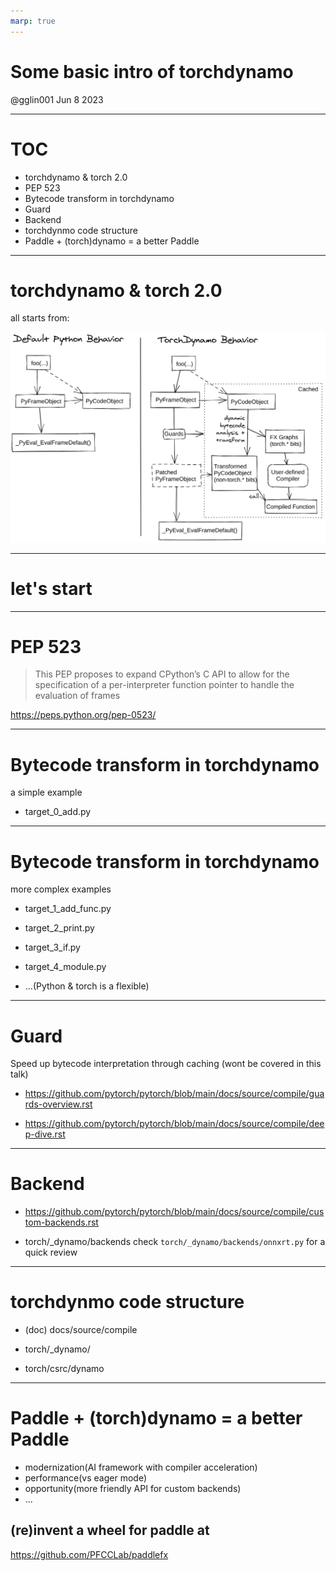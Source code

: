 ```yaml
---
marp: true
---
```


# Some basic intro of torchdynamo

@gglin001
Jun 8 2023

---

# TOC

- torchdynamo & torch 2.0
- PEP 523
- Bytecode transform in torchdynamo
- Guard
- Backend
- torchdynmo code structure
- Paddle + (torch)dynamo = a better Paddle

---

# torchdynamo & torch 2.0

all starts from:

![width:700px](./imgs/TorchDynamo.png)

<!-- https://pytorch.org/docs/stable/dynamo/index.html -->

---

# let's start

---

# PEP 523

> This PEP proposes to expand CPython’s C API to allow for the specification of a per-interpreter function pointer to handle the evaluation of frames

https://peps.python.org/pep-0523/

---

# Bytecode transform in torchdynamo

a simple example

- target_0_add.py

---

# Bytecode transform in torchdynamo

more complex examples

- target_1_add_func.py
- target_2_print.py
- target_3_if.py
- target_4_module.py

- ...(Python & torch is a flexible)

---

# Guard

Speed up bytecode interpretation through caching
(wont be covered in this talk)

- https://github.com/pytorch/pytorch/blob/main/docs/source/compile/guards-overview.rst

- https://github.com/pytorch/pytorch/blob/main/docs/source/compile/deep-dive.rst

---

# Backend

- https://github.com/pytorch/pytorch/blob/main/docs/source/compile/custom-backends.rst

- torch/\_dynamo/backends
  check `torch/_dynamo/backends/onnxrt.py` for a quick review

---

# torchdynmo code structure

- (doc) docs/source/compile

- torch/\_dynamo/
- torch/csrc/dynamo

---

# Paddle + (torch)dynamo = a better Paddle

- modernization(AI framework with compiler acceleration)
- performance(vs eager mode)
- opportunity(more friendly API for custom backends)
- ...

## (re)invent a wheel for paddle at

https://github.com/PFCCLab/paddlefx
